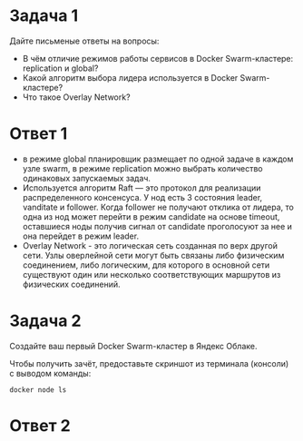 # Задача 1

Дайте письменые ответы на вопросы:

- В чём отличие режимов работы сервисов в Docker Swarm-кластере: replication и global?
- Какой алгоритм выбора лидера используется в Docker Swarm-кластере?
- Что такое Overlay Network?

# Ответ 1

- в режиме global планировщик размещает по одной задаче в каждом узле swarm, в режиме replication можно выбрать количество одинаковых запускаемых задач.
- Используется алгоритм Raft — это протокол для реализации распределенного консенсуса. У нод есть 3 состояния leader, vanditate и follower. Когда follower не получают отклика от лидера, то одна из нод может перейти в режим candidate на основе timeout, оставшиеся ноды получив сигнал от candidate проголосуют за нее и она перейдет в режим leader.
- Overlay Network - это логическая сеть созданная по верх другой сети. Узлы оверлейной сети могут быть связаны либо физическим соединением, либо логическим, для которого в основной сети существуют один или несколько соответствующих маршрутов из физических соединений.

# Задача 2

Создайте ваш первый Docker Swarm-кластер в Яндекс Облаке.

Чтобы получить зачёт, предоставьте скриншот из терминала (консоли) с выводом команды:
```
docker node ls
```

# Ответ 2
